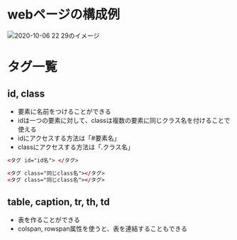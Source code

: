 # webページの構成例
![2020-10-06 22 29のイメージ](https://user-images.githubusercontent.com/53253817/95208343-e98ad700-0823-11eb-8e60-447ac2d40a45.jpeg)

# タグ一覧
## id, class
- 要素に名前をつけることができる
- idは一つの要素に対して、classは複数の要素に同じクラス名を付けることで使える
- idにアクセスする方法は「#要素名」
- classにアクセスする方法は「.クラス名」

```html
<タグ id="id名"> </タグ>

<タグ class="同じclass名"></タグ>
<タグ class="同じclass名"></タグ>
```

## table, caption, tr, th, td
- 表を作ることができる
- colspan, rowspan属性を使うと、表を連結することもできる

